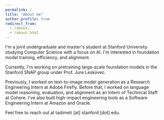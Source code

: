```yaml
---
permalink: /
title: "About me"
author_profile: true
redirect_from: 
  - /about/
  - /about.html
---
```


I'm a joint undergraduate and master's student at Stanford University studying Computer Science with a focus on AI. I'm interested in foundation model training, efficiency, and alignment. 

Currently, I'm working on pretraining large-scale foundation models in the Stanford SNAP group under Prof. Jure Leskovec. 

Previously, I worked on text-to-image model generation as a Research Engineering Intern at Adobe Firefly. Before that, I worked on language model reasoning, evaluation, and alignment as an Intern of Technical Staff at Cohere. I've also built high-impact engineering tools as a Software Engineering Intern at Amazon and Oracle. 

Feel free to reach out at tadimeti [at] stanford [dot] edu.